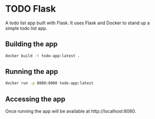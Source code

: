 # TODO Flask

A todo list app built with Flask. It uses Flask and Docker to stand up a simple todo list app.

## Building the app

```bash
docker build -t todo-app:latest .
```

## Running the app

```bash
docker run -p 8080:8080 todo-app:latest
```

## Accessing the app

Once running the app will be available at http://localhost:8080.
